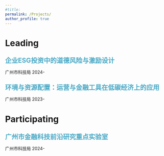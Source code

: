 ```yaml
---
#title: 
permalink: /Projects/
author_profile: true
---
```

<style>
  .deep-blue {
    color: #4BAAC6; /* 蓝色 */
    line-height: 1; /* 调整行距，数字越大，行距越大 */
  }
  p {
    margin: 0 0 5px; /* 上边距0，右边距0，下边距5px，左边距0 */
  }
</style>

Leading
=====
## <p class="deep-blue">企业ESG投资中的道德风险与激励设计</p>
广州市科技局
2024-

## <p class="deep-blue">环境与资源配置：运营与金融工具在低碳经济上的应用</p>
广州市科技局
2023-

Participating
=====
## <p class="deep-blue">广州市金融科技前沿研究重点实验室</p>
广州市科技局
2024-
